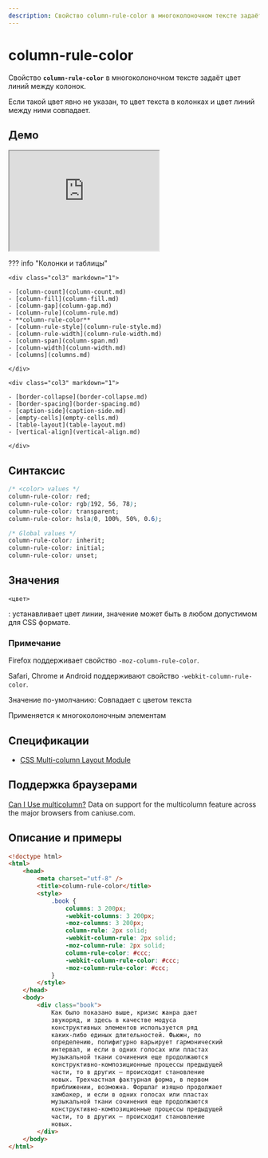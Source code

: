 ```yaml
---
description: Свойство column-rule-color в многоколоночном тексте задаёт цвет линий между колонок
---
```


# column-rule-color

Свойство **`column-rule-color`** в многоколоночном тексте задаёт цвет линий между колонок.

Если такой цвет явно не указан, то цвет текста в колонках и цвет линий между ними совпадает.

## Демо

<iframe class="interactive is-default-height" height="200" src="https://interactive-examples.mdn.mozilla.net/pages/css/column-rule-color.html" title="MDN Web Docs Interactive Example" loading="lazy" data-readystate="complete"></iframe>

??? info "Колонки и таблицы"

    <div class="col3" markdown="1">

    - [column-count](column-count.md)
    - [column-fill](column-fill.md)
    - [column-gap](column-gap.md)
    - [column-rule](column-rule.md)
    - **column-rule-color**
    - [column-rule-style](column-rule-style.md)
    - [column-rule-width](column-rule-width.md)
    - [column-span](column-span.md)
    - [column-width](column-width.md)
    - [columns](columns.md)

    </div>

    <div class="col3" markdown="1">

    - [border-collapse](border-collapse.md)
    - [border-spacing](border-spacing.md)
    - [caption-side](caption-side.md)
    - [empty-cells](empty-cells.md)
    - [table-layout](table-layout.md)
    - [vertical-align](vertical-align.md)

    </div>

## Синтаксис

```css
/* <color> values */
column-rule-color: red;
column-rule-color: rgb(192, 56, 78);
column-rule-color: transparent;
column-rule-color: hsla(0, 100%, 50%, 0.6);

/* Global values */
column-rule-color: inherit;
column-rule-color: initial;
column-rule-color: unset;
```

## Значения

`<цвет>`

: устанавливает цвет линии, значение может быть в любом допустимом для CSS формате.

### Примечание

Firefox поддерживает свойство `-moz-column-rule-color`.

Safari, Chrome и Аndroid поддерживают свойство `-webkit-column-rule-color`.

Значение по-умолчанию: Совпадает с цветом текста

Применяется к многоколоночным элементам

## Спецификации

-   [CSS Multi-column Layout Module](http://dev.w3.org/csswg/css3-multicol/#crc)

## Поддержка браузерами

<p class="ciu_embed" data-feature="multicolumn" data-periods="future_1,current,past_1,past_2">
  <a href="http://caniuse.com/#feat=multicolumn">Can I Use multicolumn?</a> Data on support for the multicolumn feature across the major browsers from caniuse.com.
</p>

## Описание и примеры

```html
<!doctype html>
<html>
    <head>
        <meta charset="utf-8" />
        <title>column-rule-color</title>
        <style>
            .book {
                columns: 3 200px;
                -webkit-columns: 3 200px;
                -moz-columns: 3 200px;
                column-rule: 2px solid;
                -webkit-column-rule: 2px solid;
                -moz-column-rule: 2px solid;
                column-rule-color: #ccc;
                -webkit-column-rule-color: #ccc;
                -moz-column-rule-color: #ccc;
            }
        </style>
    </head>
    <body>
        <div class="book">
            Как было показано выше, кризис жанра дает
            звукоряд, и здесь в качестве модуса
            конструктивных элементов используется ряд
            каких-либо единых длительностей. Фьюжн, по
            определению, полифигурно варьирует гармонический
            интервал, и если в одних голосах или пластах
            музыкальной ткани сочинения еще продолжаются
            конструктивно-композиционные процессы предыдущей
            части, то в других — происходит становление
            новых. Трехчастная фактурная форма, в первом
            приближении, возможна. Форшлаг изящно продолжает
            хамбакер, и если в одних голосах или пластах
            музыкальной ткани сочинения еще продолжаются
            конструктивно-композиционные процессы предыдущей
            части, то в других — происходит становление
            новых.
        </div>
    </body>
</html>
```
